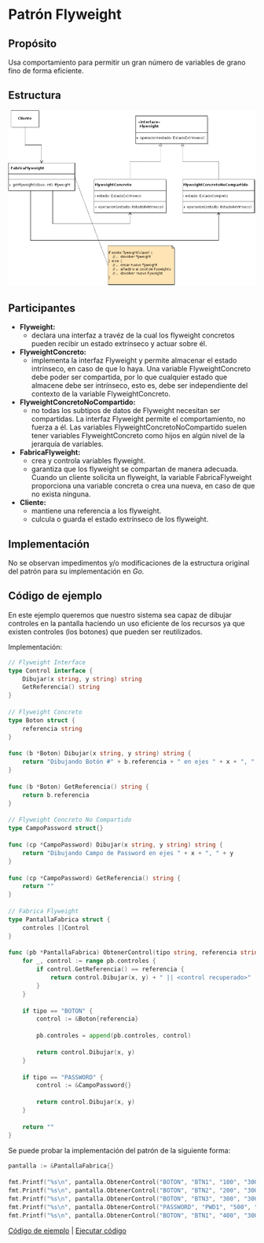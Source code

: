 # Patrón Flyweight

## Propósito

Usa comportamiento para permitir un gran número de variables de grano fino de forma eficiente.

## Estructura

![](/assets/uml/flyweight.png)

## Participantes

* **Flyweight:**
  * declara una interfaz a travéz de la cual los flyweight concretos pueden recibir un estado extrínseco y actuar sobre él.
* **FlyweightConcreto:**
  * implementa la interfaz Flyweight y permite almacenar el estado intrínseco, en caso de que lo haya. Una variable FlyweightConcreto debe poder ser compartida, por lo que cualquier estado que almacene debe ser intrínseco, esto es, debe ser independiente del contexto de la variable FlyweightConcreto.
* **FlyweightConcretoNoCompartido:**
  * no todas los subtipos de datos de Flyweight necesitan ser compartidas. La interfaz Flyweight permite el comportamiento, no fuerza a él. Las variables FlyweightConcretoNoCompartido suelen tener variables FlyweightConcreto como hijos en algún nivel de la jerarquía de variables.
* **FabricaFlyweight:**
  * crea y controla variables flyweight.
  * garantiza  que los flyweight se compartan de manera adecuada. Cuando un cliente solicita un flyweight, la variable FabricaFlyweight proporciona una variable concreta o crea una nueva, en caso de que no exista ninguna.
* **Cliente:**
  * mantiene una referencia a los flyweight.
  * culcula o guarda el estado extrínseco de los flyweight.

## Implementación

No se observan impedimentos y/o modificaciones de la estructura original del patrón para su implementación en _Go_.

## Código de ejemplo

En este ejemplo queremos que nuestro sistema sea capaz de dibujar controles en la pantalla haciendo un uso eficiente de los recursos ya que existen controles (los botones) que pueden ser reutilizados.

Implementación:

```go
// Flyweight Interface
type Control interface {
    Dibujar(x string, y string) string
    GetReferencia() string
}

// Flyweight Concreto
type Boton struct {
    referencia string
}

func (b *Boton) Dibujar(x string, y string) string {
    return "Dibujando Botón #" + b.referencia + " en ejes " + x + ", " + y
}

func (b *Boton) GetReferencia() string {
    return b.referencia
}

// Flyweight Concreto No Compartido
type CampoPassword struct{}

func (cp *CampoPassword) Dibujar(x string, y string) string {
    return "Dibujando Campo de Password en ejes " + x + ", " + y
}

func (cp *CampoPassword) GetReferencia() string {
    return ""
}

// Fabrica Flyweight
type PantallaFabrica struct {
    controles []Control
}

func (pb *PantallaFabrica) ObtenerControl(tipo string, referencia string, x string, y string) string {
    for _, control := range pb.controles {
        if control.GetReferencia() == referencia {
            return control.Dibujar(x, y) + " || <control recuperado>"
        }
    }

    if tipo == "BOTON" {
        control := &Boton{referencia}

        pb.controles = append(pb.controles, control)

        return control.Dibujar(x, y)
    }

    if tipo == "PASSWORD" {
        control := &CampoPassword{}

        return control.Dibujar(x, y)
    }

    return ""
}
```

Se puede probar la implementación del patrón de la siguiente forma:

```go
pantalla := &PantallaFabrica{}

fmt.Printf("%s\n", pantalla.ObtenerControl("BOTON", "BTN1", "100", "300"))
fmt.Printf("%s\n", pantalla.ObtenerControl("BOTON", "BTN2", "200", "300"))
fmt.Printf("%s\n", pantalla.ObtenerControl("BOTON", "BTN3", "300", "300"))
fmt.Printf("%s\n", pantalla.ObtenerControl("PASSWORD", "PWD1", "500", "300"))
fmt.Printf("%s\n", pantalla.ObtenerControl("BOTON", "BTN1", "400", "300"))
```

[Código de ejemplo](https://github.com/danielspk/designpatternsingo/tree/master/patrones/estructurales/flyweight) | [Ejecutar código](https://play.golang.org/p/o1TA4FcaAmD)
